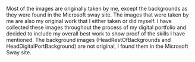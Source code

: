 Most of the images are originally taken by me, except the backgrounds as they were found in the Microsoft sway site. The images that were taken by me are also my original work that I either taken or did myself. I have collected these images throughout the process of my digital portfolio and decided to include my overall best work to show proof of the skills I have mentioned.
The background images (HeadRestOfBackgrounds and HeadDigitalPortBackground) are not original, I found them in the Microsoft Sway site. 